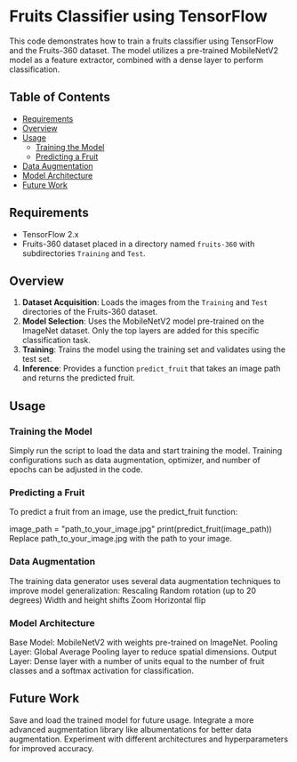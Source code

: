 # Fruits Classifier using TensorFlow

This code demonstrates how to train a fruits classifier using TensorFlow and the Fruits-360 dataset. The model utilizes a pre-trained MobileNetV2 model as a feature extractor, combined with a dense layer to perform classification.

## Table of Contents
- [Requirements](#requirements)
- [Overview](#overview)
- [Usage](#usage)
  - [Training the Model](#training-the-model)
  - [Predicting a Fruit](#predicting-a-fruit)
- [Data Augmentation](#data-augmentation)
- [Model Architecture](#model-architecture)
- [Future Work](#future-work)

## Requirements
- TensorFlow 2.x
- Fruits-360 dataset placed in a directory named `fruits-360` with subdirectories `Training` and `Test`.

## Overview

1. **Dataset Acquisition**: Loads the images from the `Training` and `Test` directories of the Fruits-360 dataset.
2. **Model Selection**: Uses the MobileNetV2 model pre-trained on the ImageNet dataset. Only the top layers are added for this specific classification task.
3. **Training**: Trains the model using the training set and validates using the test set.
4. **Inference**: Provides a function `predict_fruit` that takes an image path and returns the predicted fruit.

## Usage

### Training the Model

Simply run the script to load the data and start training the model. Training configurations such as data augmentation, optimizer, and number of epochs can be adjusted in the code.


### Predicting a Fruit
To predict a fruit from an image, use the predict_fruit function:

image_path = "path_to_your_image.jpg"
print(predict_fruit(image_path))
Replace path_to_your_image.jpg with the path to your image.

### Data Augmentation
The training data generator uses several data augmentation techniques to improve model generalization:
Rescaling
Random rotation (up to 20 degrees)
Width and height shifts
Zoom
Horizontal flip

### Model Architecture
Base Model: MobileNetV2 with weights pre-trained on ImageNet.
Pooling Layer: Global Average Pooling layer to reduce spatial dimensions.
Output Layer: Dense layer with a number of units equal to the number of fruit classes and a softmax activation for classification.

## Future Work
Save and load the trained model for future usage.
Integrate a more advanced augmentation library like albumentations for better data augmentation.
Experiment with different architectures and hyperparameters for improved accuracy.
